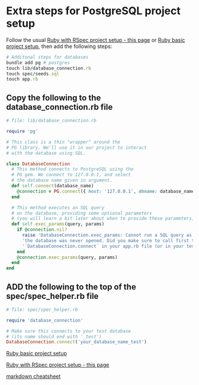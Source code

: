 # Extra steps for PostgreSQL project setup

Follow the usual [Ruby with RSpec project setup - this page](https://github.com/pablisch/project-setup/blob/main/ruby_with_rspec.md) or [Ruby basic project setup](https://github.com/pablisch/project-setup/blob/main/ruby_basic.md), then add the following steps:

```ruby
# Additonal steps for databases
bundle add pg # postgres
touch lib/database_connection.rb
touch spec/seeds.sql
touch app.rb
```

## Copy the following to the database_connection.rb file

```ruby
# file: lib/database_connection.rb

require 'pg'

# This class is a thin "wrapper" around the
# PG library. We'll use it in our project to interact
# with the database using SQL.

class DatabaseConnection
  # This method connects to PostgreSQL using the 
  # PG gem. We connect to 127.0.0.1, and select
  # the database name given in argument.
  def self.connect(database_name)
    @connection = PG.connect({ host: '127.0.0.1', dbname: database_name })
  end

  # This method executes an SQL query 
  # on the database, providing some optional parameters
  # (you will learn a bit later about when to provide these parameters).
  def self.exec_params(query, params)
    if @connection.nil?
      raise 'DatabaseConnection.exec_params: Cannot run a SQL query as the connection to'\
      'the database was never opened. Did you make sure to call first the method '\
      '`DatabaseConnection.connect` in your app.rb file (or in your tests spec_helper.rb)?'
    end
    @connection.exec_params(query, params)
  end
end
```

## ADD the following to the top of the spec/spec_helper.rb file

```ruby
# file: spec/spec_helper.rb

require 'database_connection'

# Make sure this connects to your test database
# (its name should end with '_test')
DatabaseConnection.connect('your_database_name_test')
```







[Ruby basic project setup](https://github.com/pablisch/project-setup/blob/main/ruby_basic.md)

[Ruby with RSpec project setup - this page](https://github.com/pablisch/project-setup/blob/main/ruby_with_rspec.md)

[markdown cheatsheet](https://github.com/adam-p/markdown-here/wiki/Markdown-Cheatsheet)
